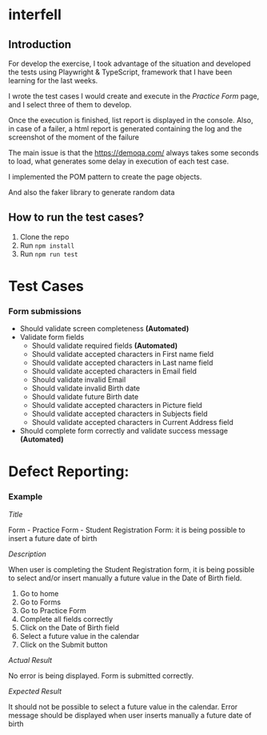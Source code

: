 
# interfell
## Introduction
For develop the exercise, I took advantage of the situation and developed the tests using Playwright & TypeScript, framework that I have been learning for the last weeks.

I wrote the test cases I would create and execute in the _Practice Form_ page, and I select three of them to develop.

Once the execution is finished, list report is displayed in the console. Also, in case of a failer, a html report is generated containing the log and the screenshot of the moment of the failure

The main issue is that the https://demoqa.com/ always takes some seconds to load, what generates some delay in execution of each test case.

I implemented the POM pattern to create the page objects.

And also the faker library to generate random data

## How to run the test cases?
1. Clone the repo
2. Run `npm install`
3. Run `npm run test`


# Test Cases
### Form submissions
- Should validate screen completeness **(Automated)**
- Validate form fields
    - Should validate required fields **(Automated)**
    - Should validate accepted characters in First name field
    - Should validate accepted characters in Last name field
    - Should validate accepted characters in Email field
    - Should validate invalid Email
    - Should validate invalid Birth date
    - Should validate future Birth date
    - Should validate accepted characters in Picture field
    - Should validate accepted characters in Subjects field
    - Should validate accepted characters in Current Address field
- Should complete form correctly and validate success message **(Automated)**


# Defect Reporting:
### Example
_Title_

Form - Practice Form - Student Registration Form: it is being possible to insert a future date of birth 


_Description_

When user is completing the Student Registration form, it is being possible to select and/or insert manually a future value in the Date of Birth field.

1. Go to home
1. Go to Forms
1. Go to Practice Form
1. Complete all fields correctly
1. Click on the Date of Birth field
1. Select a future value in the calendar
1. Click on the Submit button


_Actual Result_

No error is being displayed.
Form is submitted correctly.


_Expected Result_

It should not be possible to select a future value in the calendar.
Error message should be displayed when user inserts manually a future date of birth
